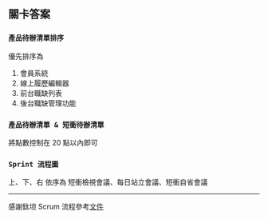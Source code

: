 ## 關卡答案

### `產品待辦清單排序`

優先排序為

1. 會員系統
2. 線上履歷編輯器
3. 前台職缺列表
4. 後台職缺管理功能

### `產品待辦清單 & 短衝待辦清單`

將點數控制在 20 點以內即可

### `Sprint 流程圖`

上、下、右 依序為 短衝檢視會議、每日站立會議、短衝自省會議

---

感謝鈦坦 Scrum 流程參考[文件](https://chalk-freedom-ec6.notion.site/Scrum-9867a969501e4a16b71c2af0c263dc9a)
